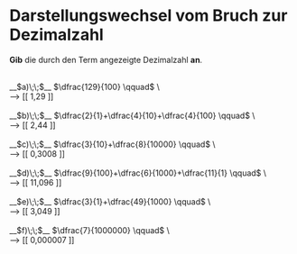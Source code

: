 <!--
version:  0.0.1

language: de

@style
input {
    text-align: center;
}
@end

formula: \carry   \textcolor{red}{\scriptsize #1}
formula: \digit   \rlap{\carry{#1}}\phantom{#2}#2
formula: \permil  \text{‰}

import: https://raw.githubusercontent.com/LiaTemplates/Tikz-Jax/main/README.md

script: https://cdn.jsdelivr.net/gh/LiaTemplates/Tikz-Jax@main/dist/index.js


tags: Bruchrechnung, Zahlenverständnis, Dezimalzahlen, sehr leicht, sehr niedrig, Angeben

comment: Eine Summe von Brüchen als Dezimalzahl? Schreib sie nieder.

author: Martin Lommatzsch

-->




# Darstellungswechsel vom Bruch zur Dezimalzahl

**Gib** die durch den Term angezeigte Dezimalzahl **an**.

<br>
__$a)\;\;$__ $\dfrac{129}{100} \qquad$  \
<br>
--> [[  1,29   ]] 
<br>
<br>
__$b)\;\;$__ $\dfrac{2}{1}+\dfrac{4}{10}+\dfrac{4}{100} \qquad$  \
<br>
--> [[  2,44  ]] 
<br>
<br>
__$c)\;\;$__ $\dfrac{3}{10}+\dfrac{8}{10000} \qquad$  \
<br>
--> [[  0,3008  ]] 
<br>
<br>
__$d)\;\;$__ $\dfrac{9}{100}+\dfrac{6}{1000}+\dfrac{11}{1} \qquad$  \
<br>
--> [[  11,096  ]] 
<br>
<br>
__$e)\;\;$__ $\dfrac{3}{1}+\dfrac{49}{1000} \qquad$  \
<br>
--> [[  3,049   ]] 
<br>
<br>
__$f)\;\;$__ $\dfrac{7}{1000000} \qquad$  \
<br>
--> [[  0,000007 ]] 

<br>
<br>
<br>
<br>

